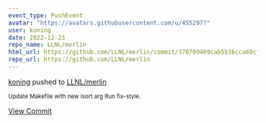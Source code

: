 ```yaml
---
event_type: PushEvent
avatar: "https://avatars.githubusercontent.com/u/455297?"
user: koning
date: 2022-12-23
repo_name: LLNL/merlin
html_url: https://github.com/LLNL/merlin/commit/370709469cab5b36cca69cfd8e1f2b2e83848b2b
repo_url: https://github.com/LLNL/merlin
---
```


<a href='https://github.com/koning' target='_blank'>koning</a> pushed to <a href='https://github.com/LLNL/merlin' target='_blank'>LLNL/merlin</a>

<small>Update Makefile with new isort arg
Run fix-style.</small>

<a href='https://github.com/LLNL/merlin/commit/370709469cab5b36cca69cfd8e1f2b2e83848b2b' target='_blank'>View Commit</a>